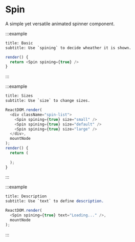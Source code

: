 # Spin

A simple yet versatile animated spinner component.

:::example

```meta
title: Basic
subtitle: Use `spining` to decide wheather it is shown.
```

```js
render() {
  return <Spin spining={true} />
}
```
:::

:::example

```meta
title: Sizes
subtitle: Use `size` to change sizes.
```

```js
ReactDOM.render(
  <div className="spin-list">
    <Spin spining={true} size="small" />
    <Spin spining={true} size="default" />
    <Spin spining={true} size="large" />
  </div>,
  mountNode
);
render() {
  return (
    
  );
}
```
:::

:::example

```meta
title: Description
subtitle: Use `text` to define description.
```

```js
ReactDOM.render(
  <Spin spining={true} text="Loading..." />,
  mountNode
);
```
:::